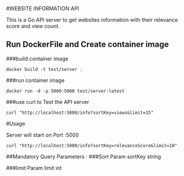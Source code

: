#WEBSITE INFORMATION API

This is a Go API server to get websites information with their relevance score and view count.

## Run DockerFile and Create container image

###build container image
```
docker build -t test/server .
```
###run container image
```
docker run -d -p 5000:5000 test/server:latest
```

###use curl to Test the API server
```
curl "http://localhost:5000/info?sortKey=views&limit=15"
```

#Usage

Server will start on Port :5000
```
curl "http://localhost:5000/info?sortKey=relevanceScore&limit=10"
```

##Mandatory Query Parameters :
###Sort Param
sortKey string 

###limit Param
limit int

